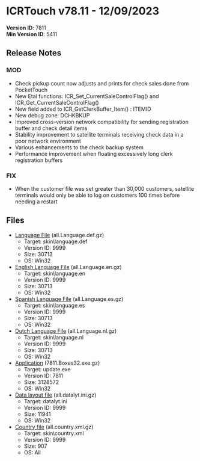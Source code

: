 # ICRTouch v78.11 - 12/09/2023

__Version ID__: 7811
<br>__Min Version ID__: 5411

## Release Notes
### MOD
- Check pickup count now adjusts and prints for check sales done from PocketTouch
- New Etal functions: ICR_Set_CurrentSaleControlFlag() and ICR_Get_CurrentSaleControlFlag()
- New field added to ICR_GetClerkBuffer_Item() : ITEMID
- New debug zone: DCHKBKUP
- Improved cross-version network compatibility for sending registration buffer and check detail items
- Stability improvement to satellite terminals receiving check data in a poor network environment
- Various enhancements to the check backup system
- Performance improvement when floating excessively long clerk registration buffers

### FIX
- When the customer file was set greater than 30,000 customers, satellite terminals would only be able to log on customers 100 times before needing a restart

## Files
- [Language File](https://www.icrtouch.com/updates/icrtouch/all.Language.def.gz) (all.Language.def.gz)
  - Target: skin\language.def
  - Version ID: 9999
  - Size: 30713
  - OS: Win32
- [English Language File](https://www.icrtouch.com/updates/icrtouch/all.Language.en.gz) (all.Language.en.gz)
  - Target: skin\language.en
  - Version ID: 9999
  - Size: 30713
  - OS: Win32
- [Spanish Language File](https://www.icrtouch.com/updates/icrtouch/all.Language.es.gz) (all.Language.es.gz)
  - Target: skin\language.es
  - Version ID: 9999
  - Size: 30713
  - OS: Win32
- [Dutch Language File](https://www.icrtouch.com/updates/icrtouch/all.Language.nl.gz) (all.Language.nl.gz)
  - Target: skin\language.nl
  - Version ID: 9999
  - Size: 30713
  - OS: Win32
- [Application](https://www.icrtouch.com/updates/icrtouch/7811.Boxes32.exe.gz) (7811.Boxes32.exe.gz)
  - Target: update.exe
  - Version ID: 7811
  - Size: 3128572
  - OS: Win32
- [Data layout file](https://www.icrtouch.com/updates/icrtouch/all.datalyt.ini.gz) (all.datalyt.ini.gz)
  - Target: datalyt.ini
  - Version ID: 9999
  - Size: 11941
  - OS: Win32
- [Country file](https://www.icrtouch.com/updates/icrtouch/all.country.xml.gz) (all.country.xml.gz)
  - Target: skin\country.xml
  - Version ID: 9999
  - Size: 907
  - OS: All

